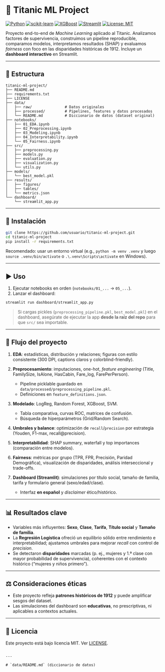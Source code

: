 # 🚢 Titanic ML Project

[![Python](https://img.shields.io/badge/Python-3.11-blue.svg)](https://www.python.org/)
[![scikit-learn](https://img.shields.io/badge/scikit--learn-1.5-orange.svg)](https://scikit-learn.org/)
[![XGBoost](https://img.shields.io/badge/XGBoost-2.1.1-9cf.svg)](https://xgboost.readthedocs.io/)
[![Streamlit](https://img.shields.io/badge/Streamlit-1.38-red.svg)](https://streamlit.io/)
[![License: MIT](https://img.shields.io/badge/License-MIT-green.svg)](LICENSE)

Proyecto end-to-end de *Machine Learning* aplicado al Titanic. Analizamos factores de supervivencia, construimos un pipeline reproducible, comparamos modelos, interpretamos resultados (SHAP) y evaluamos *fairness* con foco en las disparidades históricas de 1912. Incluye un **dashboard interactivo** en Streamlit.

---

## 📂 Estructura

```plaintext
titanic-ml-project/
├── README.md
├── requirements.txt
├── LICENSE
├── data/
│   ├── raw/               # Datos originales
│   ├── processed/         # Pipelines, features y datos procesados
│   └── README.md          # Diccionario de datos (dataset original)
├── notebooks/
│   ├── 01_EDA.ipynb
│   ├── 02_Preprocessing.ipynb
│   ├── 03_Modeling.ipynb
│   ├── 04_Interpretability.ipynb
│   └── 05_Fairness.ipynb
├── src/
│   ├── preprocessing.py
│   ├── models.py
│   ├── evaluation.py
│   ├── visualization.py
│   └── utils.py
├── models/
│   └── best_model.pkl
├── results/
│   ├── figures/
│   ├── tables/
│   └── metrics.json
└── dashboard/
    └── streamlit_app.py
````

---

## 🚀 Instalación

```bash
git clone https://github.com/usuario/titanic-ml-project.git
cd titanic-ml-project
pip install -r requirements.txt
```

Recomendado: usar un entorno virtual (e.g., `python -m venv .venv` y luego `source .venv/bin/activate` o `.\.venv\Scripts\activate` en Windows).

---

## ▶️ Uso

1. Ejecutar notebooks en orden (`notebooks/01_...` → `05_...`).
2. Lanzar el dashboard:

```bash
streamlit run dashboard/streamlit_app.py
```

> Si cargas pickles (`preprocessing_pipeline.pkl`, `best_model.pkl`) en el dashboard, asegúrate de ejecutar la app **desde la raíz del repo** para que `src/` sea importable.

---

## 🧭 Flujo del proyecto

1. **EDA**: estadísticas, distribución y relaciones; figuras con estilo consistente (300 DPI, captions claros y colorblind-friendly).
2. **Preprocesamiento**: imputaciones, one-hot, *feature engineering* (Title, FamilySize, IsAlone, HasCabin, Fare\_log, FarePerPerson).

   * Pipeline picklable guardado en `data/processed/preprocessing_pipeline.pkl`.
   * Definiciones en `feature_definitions.json`.
3. **Modelado**: LogReg, Random Forest, XGBoost, SVM.

   * Tabla comparativa, curvas ROC, matrices de confusión.
   * Búsqueda de hiperparámetros (Grid/Random Search).
4. **Umbrales y balance**: optimización de `recall`/`precision` por estrategia (Youden, F1-max, recall\@precision).
5. **Interpretabilidad**: SHAP summary, waterfall y top importances (comparación entre modelos).
6. **Fairness**: métricas por grupo (TPR, FPR, Precisión, Paridad Demográfica), visualización de disparidades, análisis interseccional y trade-offs.
7. **Dashboard (Streamlit)**: simulaciones por título social, tamaño de familia, tarifa y formulario general (sexo/edad/clase).

   * Interfaz **en español** y *disclaimer* ético/histórico.

---

## 📊 Resultados clave

* Variables más influyentes: **Sexo**, **Clase**, **Tarifa**, **Título social** y **Tamaño de familia**.
* La **Regresión Logística** ofreció un equilibrio sólido entre rendimiento e interpretabilidad; ajustamos umbrales para mejorar *recall* con control de *precision*.
* Se detectaron **disparidades** marcadas (p. ej., mujeres y 1.ª clase con mayor probabilidad de supervivencia), coherentes con el contexto histórico (“mujeres y niños primero”).

---

## ⚖️ Consideraciones éticas

* Este proyecto refleja **patrones históricos de 1912** y puede amplificar sesgos del dataset.
* Las simulaciones del dashboard son **educativas**, no prescriptivas, ni aplicables a contextos actuales.

---

## 📜 Licencia

Este proyecto está bajo licencia MIT. Ver [LICENSE](LICENSE).

````

---

# `data/README.md` (diccionario de datos)